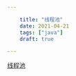 ```yaml
---

    title: "线程池"
    date: 2021-04-21
    tags: ["java"]
    draft: true

---
```

[线程池](https://zhuanlan.zhihu.com/p/73990200)